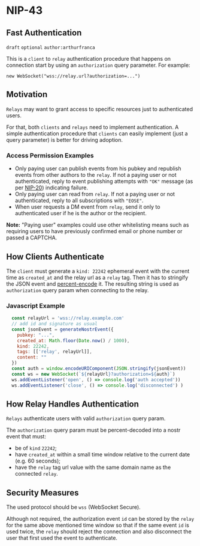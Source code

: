 NIP-43
======

Fast Authentication
-------------------

`draft` `optional` `author:arthurfranca`

This is a `client` to `relay` authentication procedure that
happens on connection start by using an `authorization` query parameter.
For example:

`new WebSocket("wss://relay.url?authorization=...")`

## Motivation

`Relays` may want to grant access to specific resources just to authenticated users.

For that, both `clients` and `relays` need to implement authentication. A simple authentication
procedure that `clients` can easily implement (just a query parameter) is better for driving adoption.

### Access Permission Examples

- Only paying user can publish events from his pubkey and republish events from other authors to the `relay`. If not a paying user or not authenticated, reply to event publishing attempts with `"OK"` message (as per [NIP-20](20.md)) indicating failure.
- Only paying user can read from `relay`. If not a paying user or not authenticated, reply to all subscriptions with `"EOSE"`.
- When user requests a DM event from `relay`, send it only to authenticated user if he is the author or the recipient.

**Note:** "Paying user" examples could use other whitelisting means such as requiring users to have previously confirmed email or phone number or passed a CAPTCHA.

## How Clients Authenticate

The `client` must generate a `kind: 22242` ephemeral event with the current time as `created_at`
and the relay url as a `relay` tag.
Then it has to stringify the JSON event and [percent-encode](https://www.rfc-editor.org/rfc/rfc3986#page-12) it.
The resulting string is used as `authorization` query param when connecting to the relay.

### Javascript Example

```js
  const relayUrl = 'wss://relay.example.com'
  // add id and signature as usual
  const jsonEvent = generateNostrEvent({
    pubkey: "...",
    created_at: Math.floor(Date.now() / 1000),
    kind: 22242,
    tags: [['relay', relayUrl]],
    content: ""
  })
  const auth = window.encodeURIComponent(JSON.stringify(jsonEvent))
  const ws = new WebSocket(`${relayUrl}?authorization=${auth}`)
  ws.addEventListener('open', () => console.log('auth accepted'))
  ws.addEventListener('close', () => console.log('disconnected') )
```

## How Relay Handles Authentication

`Relays` authenticate users with valid `authorization` query param.

The `authorization` query param must be percent-decoded into a nostr event that must:
- be of `kind` `22242`;
- have `created_at` within a small time window relative to the current date (e.g. 60 seconds);
- have the `relay` tag url value with the same domain name as the connected `relay`.

## Security Measures

The used protocol should be `wss` (WebSocket Secure).

Although not required, the authorization event `id` can be stored by the `relay`
for the same above mentioned time window so that
if the same event `id` is used twice, the `relay` should reject the connection and
also disconnect the user that first used the event to authenticate.
